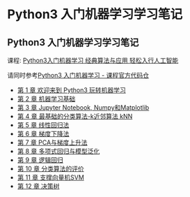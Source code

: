 # Python3 入门机器学习学习笔记

## Python3 入门机器学习学习笔记

课程: [Python3入门机器学习 经典算法与应用 轻松入行人工智能](https://coding.imooc.com/class/169.html)

请同时参考[Python3 入门机器学习 - 课程官方代码仓](https://github.com/liuyubobobo/Play-with-Machine-Learning-Algorithms)

- [第 1 章 欢迎来到 Python3 玩转机器学习](notes/Chapter1.md)
- [第 2 章 机器学习基础](notes/Chapter2.md)
- [第 3 章 Jupyter Notebook, Numpy和Matplotlib](notes/Chapter3.md)
- [第 4 章 最基础的分类算法-k近邻算法 kNN](notes/Chapter4.md)
- [第 5 章 线性回归法](notes/Chapter5.md)
- [第 6 章 梯度下降法](notes/Chapter6.md)
- [第 7 章 PCA与梯度上升法](notes/Chapter7.md)
- [第 8 章 多项式回归与模型泛化](notes/Chapter8.md)
- [第 9 章 逻辑回归](notes/Chapter9.md)
- [第 10 章 分类算法的评价](notes/Chapter10.md)
- [第 11 章 支撑向量机SVM](notes/Chapter11.md)
- [第 12 章 决策树](notes/Chapter12.md)


